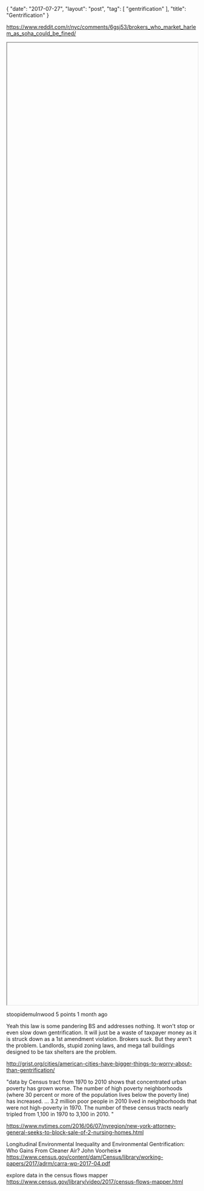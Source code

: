 {
   "date": "2017-07-27",
   "layout": "post",
   "tag": [
      "gentrification"
   ],
   "title": "Gentrification"
}

https://www.reddit.com/r/nyc/comments/6gsj53/brokers_who_market_harlem_as_soha_could_be_fined/

<iframe style="width:100%;height:65%;" href="https://c24215cec6c97b637db6-9c0895f07c3474f6636f95b6bf3db172.ssl.cf1.rackcdn.com/framed/2016/concentratedpoverty-30.html?v=1"></iframe>

stoopidemuInwood 5 points 1 month ago 

Yeah this law is some pandering BS and addresses nothing. It won't stop or even slow down gentrification. It will just be a waste of taxpayer money as it is struck down as a 1st amendment violation.
Brokers suck. But they aren't the problem. Landlords, stupid zoning laws, and mega tall buildings designed to be tax shelters are the problem.

http://grist.org/cities/american-cities-have-bigger-things-to-worry-about-than-gentrification/

"data by Census tract from 1970 to 2010 shows that concentrated urban poverty has grown worse. The number of high poverty neighborhoods (where 30 percent or more of the population lives below the poverty line) has increased. ...  3.2 million poor people in 2010 lived in neighborhoods that were not high-poverty in 1970. The number of these census tracts nearly tripled from 1,100 in 1970 to 3,100 in 2010. "

https://www.nytimes.com/2016/06/07/nyregion/new-york-attorney-general-seeks-to-block-sale-of-2-nursing-homes.html

Longitudinal Environmental Inequality and Environmental
Gentrification: Who Gains From Cleaner Air?
John Voorheis∗ https://www.census.gov/content/dam/Census/library/working-papers/2017/adrm/carra-wp-2017-04.pdf

explore data in the census flows mapper
https://www.census.gov/library/video/2017/census-flows-mapper.html